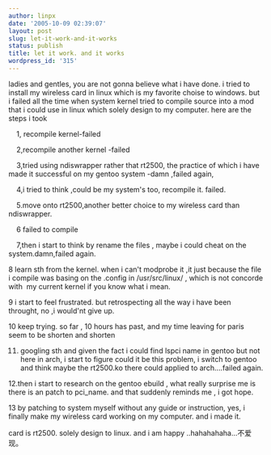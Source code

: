 ```yaml
---
author: linpx
date: '2005-10-09 02:39:07'
layout: post
slug: let-it-work-and-it-works
status: publish
title: let it work. and it works
wordpress_id: '315'
---
```


ladies and gentles, you are not gonna believe what i have done. i tried to
install my wireless card in linux which is my favorite choise to windows. but
i failed all the time when system kernel tried to compile source into a mod
that i could use in linux which solely design to my computer. here are the
steps i took

    1, recompile kernel-failed

    2,recompile another kernel -failed

    3,tried using ndiswrapper rather that rt2500, the practice of which i have
made it successful on my gentoo system -damn ,failed again,

    4,i tried to think ,could be my system's too, recompile it. failed.

    5.move onto rt2500,another better choice to my wireless card than
ndiswrapper.

    6 failed to compile

    7,then i start to think by rename the files , maybe i could cheat on the
system.damn,failed again.

8 learn sth from the kernel. when i can't modprobe it ,it just because the
file i compile was basing on the .config in /usr/src/linux/ , which is not
concorde with  my current kernel if you know what i mean.

9 i start to feel frustrated. but retrospecting all the way i have been
throught, no ,i would'nt give up.

10 keep trying. so far , 10 hours has past, and my time leaving for paris seem
to be shorten and shorten

11. googling sth and given the fact i could find lspci name in gentoo but not
here in arch, i start to figure could it be this problem, i switch to gentoo
and think maybe the rt2500.ko there could applied to arch....failed again.

12.then i start to research on the gentoo ebuild , what really surprise me is
there is an patch to pci_name. and that suddenly reminds me , i got hope.

13 by patching to system myself without any guide or instruction, yes, i
finally make my wireless card working on my computer. and i made it.

  
card is rt2500. solely design to linux. and i am happy ..hahahahaha...不爱现。

